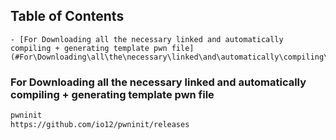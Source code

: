 ## Table of Contents

    - [For Downloading all the necessary linked and automatically compiling + generating template pwn file](#For\Downloading\all\the\necessary\linked\and\automatically\compiling\+\generating\template\pwn\file)

### For Downloading all the necessary linked and automatically compiling + generating template pwn file
```bash
pwninit
https://github.com/io12/pwninit/releases
```




